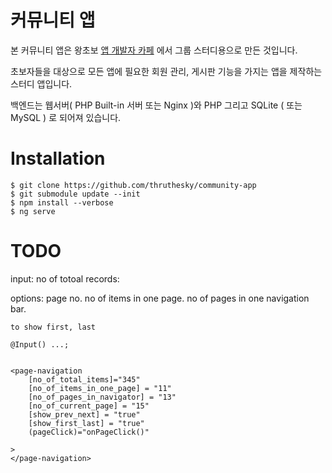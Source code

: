 # 커뮤니티 앱

본 커뮤니티 앱은 왕초보 [앱 개발자 카페](http://www.angularstudy.com) 에서 그룹 스터디용으로 만든 것입니다.

초보자들을 대상으로 모든 앱에 필요한 회원 관리, 게시판 기능을 가지는 앱을 제작하는 스터디 앱입니다.

백엔드는 웹서버( PHP Built-in 서버 또는 Nginx )와 PHP 그리고 SQLite ( 또는 MySQL ) 로 되어져 있습니다.




# Installation


````
$ git clone https://github.com/thruthesky/community-app
$ git submodule update --init
$ npm install --verbose
$ ng serve
````




# TODO

input:
    no of totoal records:

options:
    page no.
    no of items in one page.
    no of pages in one navigation bar.

    to show first, last

    @Input() ...;


    <page-navigation
        [no_of_total_items]="345"
        [no_of_items_in_one_page] = "11"
        [no_of_pages_in_navigator] = "13"
        [no_of_current_page] = "15"
        [show_prev_next] = "true"
        [show_first_last] = "true"
        (pageClick)="onPageClick()"
        
    >
    </page-navigation>
